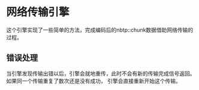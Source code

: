 # 网络传输引擎

这个引擎实现了一些简单的方法，完成编码后的nbtp::chunk数据借助网络传输的过程。

## 错误处理

当引擎发现传输出错以后，引擎会就地重传，此时不会有新的传输完成信号返回。如果同一个传输重复了数次还是没有成功，
引擎会直接重新开始这个传输。